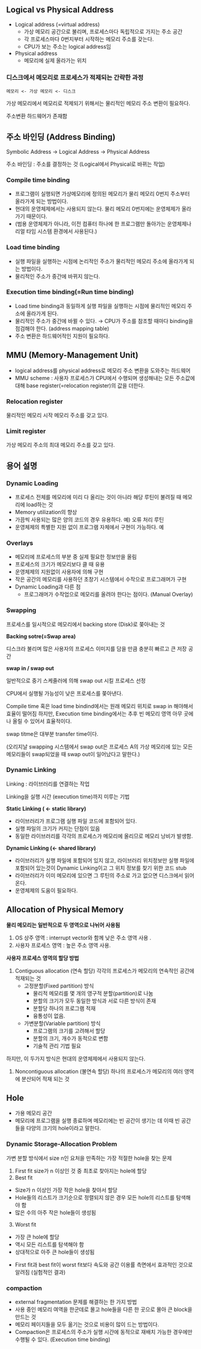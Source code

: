 ## Logical vs Physical Address

- Logical address (=virtual address)
    - 가상 메모리 공간으로 불리며, 프로세스마다 독립적으로 가지는 주소 공간
    - 각 프로세스마다 0번지부터 시작하는 메모리 주소를 갖는다.
    - CPU가 보는 주소는 logical address임
- Physical address
    - 메모리에 실제 올라가는 위치

### 디스크에서 메모리로 프로세스가 적제되는 간략한 과정

`메모리 <- 가상 메모리 <- 디스크`

가상 메모리에서 메모리로 적제되기 위해서는 물리적인 메모리 주소 변환이 필요하다. 

주소변환 하드웨어가 존재함

## 주소 바인딩 (Address Binding)

Symbolic Address → Logical Address → Physical Address

주소 바인딩 : 주소를 결정하는 것 (Logical에서 Physical로 바뀌는 작업)

### Compile time binding

- 프로그램이 실행되면 가상메모리에 정의된 메모리가 물리 메모리 0번지 주소부터 올라가게 되는 방법이다.
- 현대의 운영체제에서는 사용되지 않는다. 물리 메모리 0번지에는 운영체제가 올라가기 때문이다.
- (범용 운영체제가 아니라, 이전 컴퓨터 하나에 한 프로그램만 돌아가는 운영체제나 리얼 타임 시스템 환경에서 사용된다.)

### Load time binding

- 실행 파일을 실행하는 시점에 논리적인 주소가 물리적인 메모리 주소에 올라가게 되는 방법이다.
- 물리적인 주소가 중간에 바뀌지 않는다.

### Execution time binding(=Run time binding)

- Load time binding과 동일하게 실행 파일을 실행하는 시점에 물리적인 메모리 주소에 올라가게 된다.
- 물리적인 주소가 중간에 바뀔 수 있다. → CPU가 주소를 참조할 때마다 binding을 점검해야 한다. (address mapping table)
- 주소 변환은 하드웨어적인 지원이 필요하다.

## MMU (Memory-Management Unit)

- logical address를 physical address로 메모리 주소 변환을 도와주는 하드웨어
- MMU scheme : 사용자 프로세스가 CPU에서 수행되며 생성해내는 모든 주소값에 대해 base register(=relocation register)의 값을 더한다.

### Relocation register

물리적인 메모리 시작 메모리 주소를 갖고 있다. 

### Limit register

가상 메모리 주소의 최대 메모리 주소를 갖고 있다. 

## 용어 설명

### Dynamic Loading

- 프로세스 전체를 메모리에 미리 다 올리는 것이 아니라 해당 루틴이 불려질 때 메모리에 load하는 것
- Memory utilization의 향상
- 가끔씩 사용되는 많은 양의 코드의 경우 유용하다. 예) 오류 처리 루틴
- 운영체제의 특별한 지원 없이 프로그램 자체에서 구현이 가능하다. 예

### Overlays

- 메모리에 프로세스의 부분 중 실제 필요한 정보만을 올림
- 프로세스의 크기가 메모리보다 클 때 유용
- 운영체제의 지원없이 사용자에 의해 구현
- 작은 공간의 메모리를 사용하던 초창기 시스템에서 수작으로 프로그래머가 구현
- Dynamic Loading과 다른 점
    - 프로그래머가 수작업으로 메모리를 올려야 한다는 점이다. (Manual Overlay)

### Swapping

프로세스를 일시적으로 메모리에서 backing store (Disk)로 쫒아내는 것 

**Backing sotre(=Swap area)**

디스크라 불리며 많은 사용자의 프로세스 이미지를 담을 만큼 충분히 빠르고 큰 저장 공간 

**swap in / swap out**

일반적으로 중기 스케줄러에 의해 swap out 시킬 프로세스 선정 

CPU에서 실행될 가능성이 낮은 프로세스를 쫒아낸다. 

Compile time 혹은 load time bindind에서는 원래 메모리 위치로 swap in 해야해서 효율이 떨어짐 하지만, Execution time binding에서는 추후 빈 메모리 영역 아무 곳에나 올릴 수 있어서 효율적이다. 

swap titme은 대부분 transfer time이다. 

(오리지날 swapping 시스템에서 swap out은 프로세스 A의 가상 메모리에 있는 모든 메모리들이 swap되었을 때 swap out이 일어났다고 말한다.)

### Dynamic Linking

Linking : 라이브러리를 연결하는 작업

Linking을 실행 시간 (execution time)까지 미루는 기법 

**Static Linking ( ← static library)**

- 라이브러리가 프로그램 실행 파일 코드에 포함되어 있다.
- 실행 파일의 크기가 커지는 단점이 있음
- 동일한 라이브러리를 각각의 프로세스가 메모리에 올리므로 메모리 낭비가 발생함.

**Dynamic Linking (← shared library)**

- 라이브러리가 실행 파일에 포함되어 있지 않고, 라이브러리 위치정보만 실행 파일에 포함되어 있는것이 Dynamic Linking이고 그 위치 정보를 찾기 위한 코드 stub
- 라이브러리가 이미 메모리에 있으면 그 루틴의 주소로 가고 없으면 디스크에서 읽어온다.
- 운영체제의 도움이 필요하다.

## Allocation of Physical Memory

**물리 메모리는 일반적으로 두 영역으로 나뉘어 사용됨** 

1. OS 상주 영역 : interrupt vector와 함께 낮은 주소 영역 사용 .
2. 사용자 프로세스 영역 : 높은 주소 영역 사용. 

**사용자 프로세스 영역의 할당 방법**

1. Contiguous allocation (연속 할당) 
각각의 프로세스가 메모리의 연속적인 공간에 적재되는 것 
    - 고정분할(Fixed partition) 방식
        - 물리적 메모리를 몇 개의 영구적 분할(partition)로 나눔
        - 분할의 크기가 모두 동일한 방식과 서로 다른 방식이 존재
        - 분할당 하나의 프로그램 적재
        - 융통성이 없음.
    - 가변분할(Variable partition) 방식
        - 프로그램의 크기를 고려해서 할당
        - 분할의 크기, 개수가 동적으로 변함
        - 기술적 관리 기법 필요

하지만, 이 두가지 방식은 현대의 운영체제에서 사용되지 않는다. 

1. Noncontiguous allocation (불연속 할당) 
하나의 프로세스가 메모리의 여러 영역에 분산되어 적재 되는 것 

## Hole

- 가용 메모리 공간
- 메모리에 프로그램을 실행 종료하며 메모리에는 빈 공간이 생기는 데 이때 빈 공간들을 다양의 크기의 hole이라고 말한다.

### Dynamic Storage-Allocation Problem

가변 분할 방식에서 size n인 요처을 만족하는 가장 적절한 hole을 찾는 문제 

1. First fit
size가 n 이상인 것 중 최초로 찾아지는 hole에 할당 
2. Best fit
- Size가 n 이상인 가장 작은 hole을 찾아서 할당 
- Hole들의 리스트가 크기순으로 정렬되지 않은 경우 모든 hole의 리스트를 탐색해야 함 
- 많은 수의 아주 작은 hole들이 생성됨 
3. Worst fit
- 가장 큰 hole에 할당 
- 역시 모든 리스트를 탐색해야 함
- 상대적으로 아주 큰 hole들이 생성됨 

* First fit과 best fit이 worst fit보다 속도와 공간 이용률 측면에서 효과적인 것으로 알려짐 (실험적인 결과)

### compaction

- external fragmentation 문제를 해결하는 한 가지 방법
- 사용 중인 메모리 여역을 한군데로 몰고 hole들을 다른 한 곳으로 몰아 큰 block을 만드는 것
- 메모리 페이지들을 모두 옮기는 것으로 비용이 많이 드는 방법이다.
- Compaction은 프로세스의 주소가 실행 시간에 동적으로 재배치 가능한 경우에만 수행될 수 있다. (Execution time binding)
